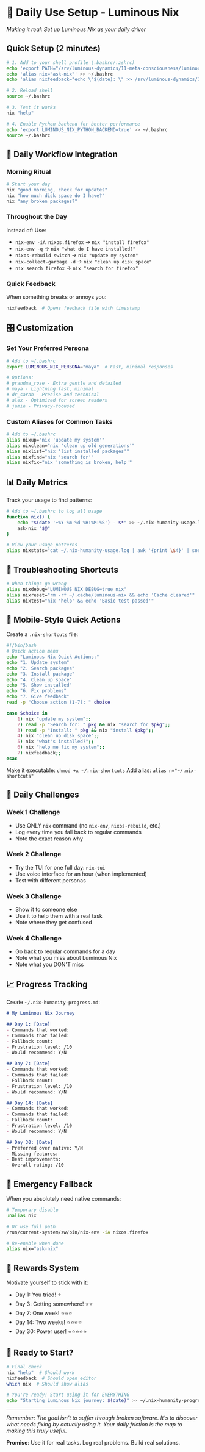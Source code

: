 # 🚀 Daily Use Setup - Luminous Nix

*Making it real: Set up Luminous Nix as your daily driver*

## Quick Setup (2 minutes)

```bash
# 1. Add to your shell profile (.bashrc/.zshrc)
echo 'export PATH="/srv/luminous-dynamics/11-meta-consciousness/luminous-nix/bin:$PATH"' >> ~/.bashrc
echo 'alias nix="ask-nix"' >> ~/.bashrc
echo 'alias nixfeedback="echo \"$(date): \" >> /srv/luminous-dynamics/11-meta-consciousness/luminous-nix/FEEDBACK_CAPTURE.md && vim /srv/luminous-dynamics/11-meta-consciousness/luminous-nix/FEEDBACK_CAPTURE.md"' >> ~/.bashrc

# 2. Reload shell
source ~/.bashrc

# 3. Test it works
nix "help"

# 4. Enable Python backend for better performance
echo 'export LUMINOUS_NIX_PYTHON_BACKEND=true' >> ~/.bashrc
source ~/.bashrc
```

## 📱 Daily Workflow Integration

### Morning Ritual
```bash
# Start your day
nix "good morning, check for updates"
nix "how much disk space do I have?"
nix "any broken packages?"
```

### Throughout the Day
Instead of:                          Use:
- `nix-env -iA nixos.firefox`   →   `nix "install firefox"`
- `nix-env -q`                  →   `nix "what do I have installed?"`
- `nixos-rebuild switch`        →   `nix "update my system"`
- `nix-collect-garbage -d`      →   `nix "clean up disk space"`
- `nix search firefox`          →   `nix "search for firefox"`

### Quick Feedback
When something breaks or annoys you:
```bash
nixfeedback  # Opens feedback file with timestamp
```

## 🎛️ Customization

### Set Your Preferred Persona
```bash
# Add to ~/.bashrc
export LUMINOUS_NIX_PERSONA="maya"  # Fast, minimal responses

# Options:
# grandma_rose - Extra gentle and detailed
# maya - Lightning fast, minimal
# dr_sarah - Precise and technical
# alex - Optimized for screen readers
# jamie - Privacy-focused
```

### Custom Aliases for Common Tasks
```bash
# Add to ~/.bashrc
alias nixup="nix 'update my system'"
alias nixclean="nix 'clean up old generations'"
alias nixlist="nix 'list installed packages'"
alias nixfind="nix 'search for'"
alias nixfix="nix 'something is broken, help'"
```

## 📊 Daily Metrics

Track your usage to find patterns:

```bash
# Add to ~/.bashrc to log all usage
function nix() {
    echo "$(date '+%Y-%m-%d %H:%M:%S') - $*" >> ~/.nix-humanity-usage.log
    ask-nix "$@"
}

# View your usage patterns
alias nixstats="cat ~/.nix-humanity-usage.log | awk '{print \$4}' | sort | uniq -c | sort -nr | head -20"
```

## 🔧 Troubleshooting Shortcuts

```bash
# When things go wrong
alias nixdebug="LUMINOUS_NIX_DEBUG=true nix"
alias nixreset="rm -rf ~/.cache/luminous-nix && echo 'Cache cleared'"
alias nixtest="nix 'help' && echo 'Basic test passed'"
```

## 📱 Mobile-Style Quick Actions

Create a `.nix-shortcuts` file:
```bash
#!/bin/bash
# Quick action menu
echo "Luminous Nix Quick Actions:"
echo "1. Update system"
echo "2. Search packages" 
echo "3. Install package"
echo "4. Clean up space"
echo "5. Show installed"
echo "6. Fix problems"
echo "7. Give feedback"
read -p "Choose action (1-7): " choice

case $choice in
    1) nix "update my system";;
    2) read -p "Search for: " pkg && nix "search for $pkg";;
    3) read -p "Install: " pkg && nix "install $pkg";;
    4) nix "clean up disk space";;
    5) nix "what's installed?";;
    6) nix "help me fix my system";;
    7) nixfeedback;;
esac
```

Make it executable: `chmod +x ~/.nix-shortcuts`
Add alias: `alias n="~/.nix-shortcuts"`

## 🎯 Daily Challenges

### Week 1 Challenge
- Use ONLY `nix` command (no `nix-env`, `nixos-rebuild`, etc.)
- Log every time you fall back to regular commands
- Note the exact reason why

### Week 2 Challenge  
- Try the TUI for one full day: `nix-tui`
- Use voice interface for an hour (when implemented)
- Test with different personas

### Week 3 Challenge
- Show it to someone else
- Use it to help them with a real task
- Note where they get confused

### Week 4 Challenge
- Go back to regular commands for a day
- Note what you miss about Luminous Nix
- Note what you DON'T miss

## 📈 Progress Tracking

Create `~/.nix-humanity-progress.md`:

```markdown
# My Luminous Nix Journey

## Day 1: [Date]
- Commands that worked:
- Commands that failed:
- Fallback count:
- Frustration level: /10
- Would recommend: Y/N

## Day 7: [Date]
- Commands that worked:
- Commands that failed:
- Fallback count:
- Frustration level: /10
- Would recommend: Y/N

## Day 14: [Date]
- Commands that worked:
- Commands that failed:
- Fallback count:
- Frustration level: /10
- Would recommend: Y/N

## Day 30: [Date]
- Preferred over native: Y/N
- Missing features:
- Best improvements:
- Overall rating: /10
```

## 🚨 Emergency Fallback

When you absolutely need native commands:

```bash
# Temporary disable
unalias nix

# Or use full path
/run/current-system/sw/bin/nix-env -iA nixos.firefox

# Re-enable when done
alias nix="ask-nix"
```

## 🎁 Rewards System

Motivate yourself to stick with it:

- Day 1: You tried! ⭐
- Day 3: Getting somewhere! ⭐⭐
- Day 7: One week! ⭐⭐⭐
- Day 14: Two weeks! ⭐⭐⭐⭐
- Day 30: Power user! ⭐⭐⭐⭐⭐

## 🏁 Ready to Start?

```bash
# Final check
nix "help"  # Should work
nixfeedback  # Should open editor
which nix  # Should show alias

# You're ready! Start using it for EVERYTHING
echo "Starting Luminous Nix journey: $(date)" >> ~/.nix-humanity-progress.md
```

---

*Remember: The goal isn't to suffer through broken software. It's to discover what needs fixing by actually using it. Your daily friction is the map to making this truly useful.*

**Promise**: Use it for real tasks. Log real problems. Build real solutions.